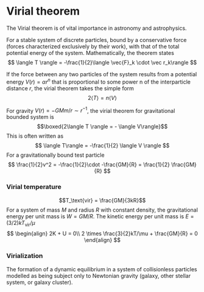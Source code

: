 # Virial theorem
The Virial theorem is of vital importance in astronomy and astrophysics.

For a stable system of discrete particles, bound by a conservative force (forces characterized exclusively by their work), with that of the total potential energy of the system. Mathematically, the theorem states
$$
\langle T \rangle = -\frac{1}{2}\langle \vec{F}_k \cdot \vec r_k\rangle
$$

If the force between any two particles of the system results from a potential energy $V(r) = \alpha r^n$ that is proportional to some power n of the interparticle distance $r$, the virial theorem takes the simple form
$$
2\langle T\rangle = n\langle V \rangle
$$

For gravity $V(r) = -GMm/r \sim r^{-1}$, the virial theorem for gravitational bounded system is
$$\boxed{2\langle T \rangle = - \langle V\rangle}$$
This is often written as
$$
\langle T\rangle = -\frac{1}{2} \langle V \rangle
$$
For a gravitationally bound test particle
$$
\frac{1}{2}v^2 = -\frac{1}{2}\cdot -\frac{GM}{R} = \frac{1}{2} \frac{GM}{R}
$$
### Virial temperature
$$T_\text{vir} = \frac{GM}{3kR}$$
For a system of mass $M$ and radius $R$ with constant density, the gravitational energy per unit mass is $W = GM/R$. The kinetic energy per unit mass is $E = (3/2)kT_\text{vir}/μ$
$$
\begin{align}
2K + U = 0\\
2 \times \frac{3}{2}kT/\mu + \frac{GM}{R} = 0
\end{align}
$$

### Virialization

The formation of a dynamic equilibrium in a system of collisionless particles modelled as being subject only to Newtonian gravity (galaxy, other stellar system, or galaxy cluster).